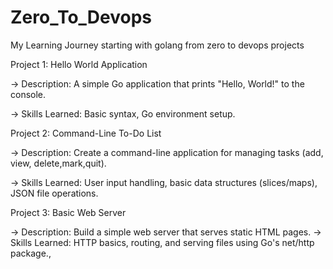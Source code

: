# Zero_To_Devops
My Learning Journey starting with golang from zero to devops projects

Project 1: Hello World Application

->  Description: A simple Go application that prints "Hello, World!" to the console.

->  Skills Learned: Basic syntax, Go environment setup.

Project 2: Command-Line To-Do List

->  Description: Create a command-line application for managing tasks (add, view, delete,mark,quit).

->  Skills Learned: User input handling, basic data structures (slices/maps), JSON file operations.

Project 3: Basic Web Server

->  Description: Build a simple web server that serves static HTML pages.
->  Skills Learned: HTTP basics, routing, and serving files using Go's net/http package., 
